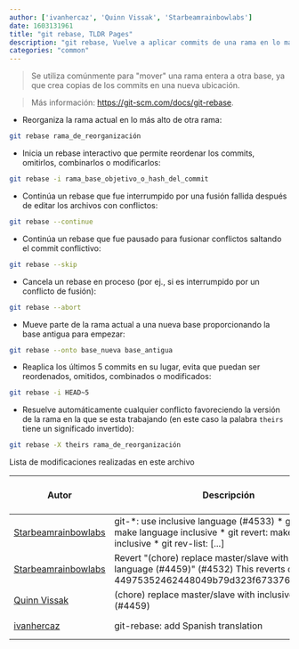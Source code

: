 ```yaml
---
author: ['ivanhercaz', 'Quinn Vissak', 'Starbeamrainbowlabs']
date: 1603131961
title: "git rebase, TLDR Pages"
description: "git rebase, Vuelve a aplicar commits de una rama en lo más alto de otra rama."
categories: "common"
---
```

> Se utiliza comúnmente para "mover" una rama entera a otra base, ya que crea copias de los commits en una nueva ubicación.

> Más información: <https://git-scm.com/docs/git-rebase>.

- Reorganiza la rama actual en lo más alto de otra rama:

```bash
git rebase rama_de_reorganización
```

- Inicia un rebase interactivo que permite reordenar los commits, omitirlos, combinarlos o modificarlos:

```bash
git rebase -i rama_base_objetivo_o_hash_del_commit
```

- Continúa un rebase que fue interrumpido por una fusión fallida después de editar los archivos con conflictos:

```bash
git rebase --continue
```

- Continúa un rebase que fue pausado para fusionar conflictos saltando el commit conflictivo:

```bash
git rebase --skip
```

- Cancela un rebase en proceso (por ej., si es interrumpido por un conflicto de fusión):

```bash
git rebase --abort
```

- Mueve parte de la rama actual a una nueva base proporcionando la base antigua para empezar:

```bash
git rebase --onto base_nueva base_antigua
```

- Reaplica los últimos 5 commits en su lugar, evita que puedan ser reordenados, omitidos, combinados o modificados:

```bash
git rebase -i HEAD~5
```

- Resuelve automáticamente cualquier conflicto favoreciendo la versión de la rama en la que se esta trabajando (en este caso la palabra `theirs` tiene un significado invertido):

```bash
git rebase -X theirs rama_de_reorganización
```
Lista de modificaciones realizadas en este archivo


Autor | Descripción | Formato de fecha ISO 8601 | Enlace a GitHub
------|-----|-----|-----
[Starbeamrainbowlabs](mailto:sbrl@starbeamrainbowlabs.com) | git-*: use inclusive language (#4533) * git subtree: make language inclusive * git revert: make language inclusive * git rev-list: [...] | 2020-10-19T20:26:01 | [948bcac65d48](https://github.com/tldr-pages/tldr/commit/948bcac65d48179728f823176fb4f4f7d58c201d)
[Starbeamrainbowlabs](mailto:sbrl@starbeamrainbowlabs.com) | Revert "(chore) replace master/slave with inclusive language (#4459)" (#4532) This reverts commit 44975352462448049b79d323f67337620a4a1740. | 2020-10-06T18:48:57 | [be3998d964be](https://github.com/tldr-pages/tldr/commit/be3998d964be9b7de60ed7b80f6c89264948f710)
[Quinn Vissak](mailto:qvissak@yahoo.com) | (chore) replace master/slave with inclusive language (#4459) | 2020-10-06T16:24:10 | [449753524624](https://github.com/tldr-pages/tldr/commit/44975352462448049b79d323f67337620a4a1740)
[ivanhercaz](mailto:ivan@ivanhercaz.com) | git-rebase: add Spanish translation | 2020-02-09T01:49:30 | [2b086c63fecd](https://github.com/tldr-pages/tldr/commit/2b086c63fecd030280120d52e63f268b64174ac6)

